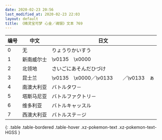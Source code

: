```yaml
---
date: 2020-02-23 20:56
last_modified_at: 2020-02-23 22:03
layout: default
title: 《精灵宝可梦 心金／魂银》文本 769
---
```

| 编号 | 中文 | 日文 |
| ---- | ---- | ---- |
| 0 | 无 | りょうりかいすう |
| 1 | 新南威尔士 | \v0135　\x0000 |
| 2 | 北领地 | さいごにあそんだひづけ |
| 3 | 昆士兰 | \v0135　\x0000／\v0133　　／\v0133　ぁ |
| 4 | 南澳大利亚 | バトルタワ－ |
| 5 | 塔斯马尼亚 | バトルファクトリ－ |
| 6 | 维多利亚 | バトルキャッスル |
| 7 | 西澳大利亚 | バトルステ－ジ |
{: .table .table-bordered .table-hover .xz-pokemon-text .xz-pokemon-text-HGSS }